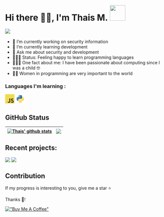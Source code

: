 
<!--### Hi there  -->

<!--
**ThaisMA/ThaisMA** is a ✨ _special_ ✨ repository because its `README.md` (this file) appears on your GitHub profile.
Here are some ideas to get you started:
-->

<h1><b> Hi there 🖖🏽, I'm Thais M. </b>
<img src="https://media.giphy.com/media/mGcNjsfWAjY5AEZNw6/giphy.gif" width="50px" height="50px"></h1>

<img src="https://forthebadge.com/images/featured/featured-built-with-love.svg" height="30">

- 🔭 I’m currently working on security information
- 🌱 I’m currently learning development
- 💬 Ask me about security and development
- 🙋🏽‍♀️ Status: Feeling happy to learn programming languages
- 👩🏽‍💻 One fact about me: I have been passionate about computing since I was a child 🤓
- 👩🏽 Women in programming are very important to the world 

### Languages I'm learning :
<code><img height="30" alt="javascript" src="https://raw.githubusercontent.com/github/explore/80688e429a7d4ef2fca1e82350fe8e3517d3494d/topics/javascript/javascript.png"></code>
<code><img height="30" alt="Python"  src="https://raw.githubusercontent.com/devicons/devicon/master/icons/python/python-original.svg"></code>

## **GitHub Status**
| <a href="https://github.com/ThaisMA/github-readme-stats"><img align="center" src="https://github-readme-stats.vercel.app/api?username=ThaisMA&show_icons=true&include_all_commits=true&theme=buefy&hide_border=true" alt="Thais' github stats" /></a> | <a href="https://github.com/ThaisMA/github-readme-stats"><img align="center" src="https://github-readme-stats.vercel.app/api/top-langs/?username=ThaisMA&layout=compact&theme=buefy&hide_border=true" /></a> |
| ------------- | ------------- |

## Recent projects:

<a href="https://github.com/ThaisMA/JavaScript-Exercises"><img src="https://github-readme-stats.vercel.app/api/pin/?username=ThaisMA&repo=JavaScript-Exercises&title_color=6937a0&text_color=000000&bg_color=#ffffff&border_color=121111&icon_color=F2F2F2&border_radius=20" height="110"/></a>
<a href="https://github.com/ThaisMA/Python-Exercises"><img src="https://github-readme-stats.vercel.app/api/pin/?username=ThaisMA&repo=Python-Exercises&title_color=6937a0&text_color=000000&bg_color=#ffffff&border_color=121111&icon_color=F2F2F2&border_radius=20" height="110"/></a>



## Contribution

If my progress is interesting to you, give me a star ⭐

Thanks 🍩!

[!["Buy Me A Coffee"](https://www.buymeacoffee.com/assets/img/custom_images/orange_img.png)](https://www.buymeacoffee.com/thaismelo2s)




<!--
- 👯 I’m looking to collaborate on ...
- 🤔 I’m looking for help with ...
- ⚡ Fun fact: ...
-->

